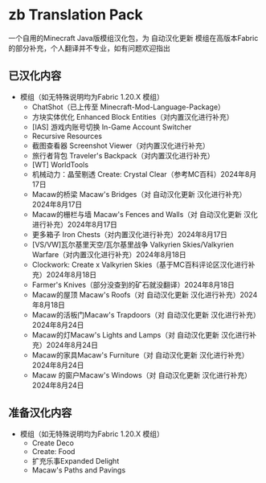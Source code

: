 # zb Translation Pack
一个自用的Minecraft Java版模组汉化包，为 自动汉化更新 模组在高版本Fabric的部分补充，个人翻译并不专业，如有问题欢迎指出

## 已汉化内容
- 模组（如无特殊说明均为Fabric 1.20.X 模组）
  - ChatShot（已上传至 Minecraft-Mod-Language-Package）
  - 方块实体优化 Enhanced Block Entities（对内置汉化进行补充）
  - [IAS] 游戏内账号切换 In-Game Account Switcher
  - Recursive Resources
  - 截图查看器 Screenshot Viewer（对内置汉化进行补充）
  - 旅行者背包 Traveler's Backpack（对内置汉化进行补充）
  - [WT] WorldTools
  - 机械动力：晶莹剔透 Create: Crystal Clear（参考MC百科）2024年8月17日
  - Macaw的桥梁 Macaw's Bridges（对 自动汉化更新 汉化进行补充）2024年8月17日
  - Macaw的栅栏与墙 Macaw's Fences and Walls（对 自动汉化更新 汉化进行补充）2024年8月17日
  - 更多箱子 Iron Chests（对内置汉化进行补充）2024年8月17日
  - [VS/VW]瓦尔基里天空/瓦尔基里战争 Valkyrien Skies/Valkyrien Warfare（对内置汉化进行补充）2024年8月18日
  - Clockwork: Create x Valkyrien Skies（基于MC百科评论区汉化进行补充）2024年8月18日
  - Farmer's Knives（部分没查到的矿石就没翻译）2024年8月18日
  - Macaw的屋顶 Macaw's Roofs（对 自动汉化更新 汉化进行补充）2024年8月18日
  - Macaw的活板门Macaw's Trapdoors（对 自动汉化更新 汉化进行补充）2024年8月24日
  - Macaw的灯Macaw's Lights and Lamps（对 自动汉化更新 汉化进行补充）2024年8月24日
  - Macaw的家具Macaw's Furniture（对 自动汉化更新 汉化进行补充）2024年8月24日
  - Macaw 的窗户Macaw's Windows（对 自动汉化更新 汉化进行补充）2024年8月24日
## 准备汉化内容
- 模组（如无特殊说明均为Fabric 1.20.X 模组）
  - Create Deco
  - Create: Food
  - 扩充乐事Expanded Delight
  - Macaw's Paths and Pavings